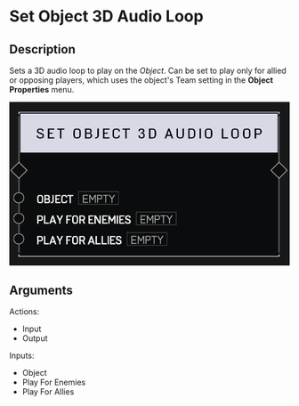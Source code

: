 # Set Object 3D Audio Loop

## Description

Sets a 3D audio loop to play on the _Object_. Can be set to play only for allied or opposing players, which uses the object's Team setting in the **Object Properties** menu.

![Set Object 3D Audio Loop](../../.gitbook/assets/images/scripting/audio/set-object-3d-audio-loop.png)

## Arguments

Actions:

- Input
- Output

Inputs:

- Object
- Play For Enemies
- Play For Allies
